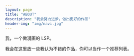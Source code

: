 ```yaml
---
layout: page
title: "ABOUT"
description: "我会努力进步，做出更好的作品"
header-img: "img/navi.jpg"
---
```


我，一个做漫画的 LSP。

我会在这里放一些我认为不错的作品，你可以当作一个推荐列表。

